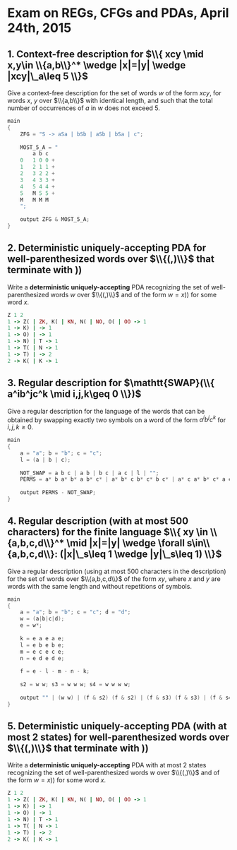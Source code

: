 # Exam on REGs, CFGs and PDAs, April 24th, 2015

## 1. Context-free description for $\\{ xcy \mid x,y\in \\{a,b\\}^* \wedge |x|=|y| \wedge |xcy|\_a\leq 5 \\}$

Give a context-free description for the set of words $w$ of the form $xcy$, for words $x$, $y$ over $\\{a,b\\}$ with identical length, and such that the total number of occurrences of $a$ in $w$ does not exceed $5$.

```c++
main
{
	ZFG = "S -> aSa | bSb | aSb | bSa | c";
  	
  	MOST_5_A = "
		a b c
	0	1 0 0 +
	1	2 1 1 +
	2	3 2 2 +
	3	4 3 3 +
	4	5 4 4 +
	5	M 5 5 +
	M	M M M
	";
  
  	output ZFG & MOST_5_A;
}
```

## 2. Deterministic uniquely-accepting PDA for well-parenthesized words over $\\{(,)\\}$ that terminate with $))$

Write a **deterministic uniquely-accepting** PDA recognizing the set of well-parenthesized words $w$ over $\\{(,)\\}$ and of the form $w=x))$ for some word $x$.

```ruby
Z 1 2
1 -> Z( | ZK, K( | KN, N( | NO, O( | OO -> 1
1 -> K) | -> 1
1 -> O) | -> 1
1 -> N) | T -> 1
1 -> T( | N -> 1
1 -> T) | -> 2
2 -> K( | K -> 1 
```

## 3. Regular description for $\mathtt{SWAP}(\\{ a^ib^jc^k \mid i,j,k\geq 0 \\})$

Give a regular description for the language of the words that can be obtained by swapping exactly two symbols on a word of the form $a^i b^j c^k$ for $i,j,k \ge 0$.

```c++
main
{
	a = "a"; b = "b"; c = "c";
  	l = (a | b | c);
  	
  	NOT_SWAP = a b c | a b | b c | a c | l | "";
  	PERMS = a* b a* b* a b* c* | a* b* c b* c* b c* | a* c a* b* c* a c* | a* b* c*; 
  	
  	output PERMS - NOT_SWAP; 
}
```

## 4. Regular description (with at most $500$ characters) for the finite language $\\{ xy \in \\{a,b,c,d\\}^* \mid |x|=|y| \wedge \forall s\in\\{a,b,c,d\\}: (|x|\_s\leq 1 \wedge |y|\_s\leq 1) \\}$

Give a regular description (using at most $500$ characters in the description) for the set of words over $\\{a,b,c,d\\}$ of the form $xy$, where $x$ and $y$ are words with the same length and without repetitions of symbols.

```c++
main
{
	a = "a"; b = "b"; c = "c"; d = "d";
  	w = (a|b|c|d);
  	e = w*;
  
  	k = e a e a e;
  	l = e b e b e;
  	m = e c e c e;
  	n = e d e d e;
  	
  	f = e - l - m - n - k;
	
  	s2 = w w; s3 = w w w; s4 = w w w w;
  
  	output "" | (w w) | (f & s2) (f & s2) | (f & s3) (f & s3) | (f & s4) (f & s4);
}
```

## 5. Deterministic uniquely-accepting PDA (with at most $2$ states) for well-parenthesized words over $\\{(,)\\}$ that terminate with $))$

Write a **deterministic uniquely-accepting** PDA with at most $2$ states recognizing the set of well-parenthesized words $w$ over $\\{(,)\\}$ and of the form $w=x))$ for some word $x$.

```ruby
Z 1 2
1 -> Z( | ZK, K( | KN, N( | NO, O( | OO -> 1
1 -> K) | -> 1
1 -> O) | -> 1
1 -> N) | T -> 1
1 -> T( | N -> 1
1 -> T) | -> 2
2 -> K( | K -> 1 
```
